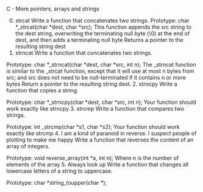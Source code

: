 C - More pointers, arrays and strings

0. strcat
	Write a function that concatenates two strings.
Prototype: char *_strcat(char *dest, char *src);
This function appends the src string to the dest string, overwriting the terminating null byte (\0) at the end of dest, and then adds a terminating null byte
Returns a pointer to the resulting string dest
1. strncat
	Write a function that concatenates two strings.

Prototype: char *_strncat(char *dest, char *src, int n);
The _strncat function is similar to the _strcat function, except that
it will use at most n bytes from src; and
src does not need to be null-terminated if it contains n or more bytes
Return a pointer to the resulting string dest.
2. strncpy
	Write a function that copies a string.

Prototype: char *_strncpy(char *dest, char *src, int n);
Your function should work exactly like strncpy
3. strcmp
	Write a function that compares two strings.

Prototype: int _strcmp(char *s1, char *s2);
Your function should work exactly like strcmp
4. I am a kind of paranoid in reverse. I suspect people of plotting to make me happy
	Write a function that reverses the content of an array of integers.

Prototype: void reverse_array(int *a, int n);
Where n is the number of elements of the array
5. Always look up
	Write a function that changes all lowercase letters of a string to uppercase.

Prototype: char *string_toupper(char *);
